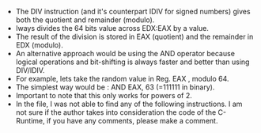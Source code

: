 * The DIV instruction (and it's counterpart IDIV for signed numbers) gives both the quotient and remainder (modulo).
* lways divides the 64 bits value across EDX:EAX by a value.
* The result of the division is stored in EAX (quotient) and the remainder in EDX (modulo).
* An alternative approach would be using the AND operator because logical operations and bit-shifting is always faster and better than using DIV/IDIV.
* For example, lets take the random value in Reg. EAX , modulo 64.
* The simplest way would be : AND EAX, 63 (=111111 in binary).
* Important to note that this only works for powers of 2.
* In the file, I was not able to find any of the following instructions. I am not sure if the author takes into consideration the code of the C-Runtime, if you have any comments, please make a comment.





